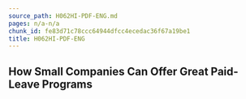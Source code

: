 ```yaml
---
source_path: H062HI-PDF-ENG.md
pages: n/a-n/a
chunk_id: fe83d71c78ccc64944dfcc4ecedac36f67a19be1
title: H062HI-PDF-ENG
---
```

## How Small Companies Can Offer Great Paid-Leave Programs
